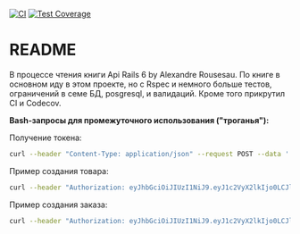 [![CI](https://github.com/Lyams/book_api/actions/workflows/ci.yml/badge.svg)](https://github.com/Lyams/book_api/actions/workflows/ci.yml)
[![Test Coverage](https://codecov.io/gh/lyams/book_api/graph/badge.svg)](https://codecov.io/gh/lyams/book_api)
# README
В процессе чтения книги Api Rails 6 by Alexandre Rousesau.
По книге в основном иду в этом проекте, но с Rspec и немного
больше тестов, ограничений в семе БД, posgresql, и валидаций. Кроме того прикрутил CI и Codecov.

**Bash-запросы для промежуточного использования ("троганья"):**

Получение токена:
```bash
curl --header "Content-Type: application/json" --request POST --data ' {"user": {"email": "lyamsh@yandex.ru","password": "local123"}}' http://127.0.0.1:3000/api/v1/tokens
```

Пример создания товара:
```bash
curl --header "Authorization: eyJhbGciOiJIUzI1NiJ9.eyJ1c2VyX2lkIjo0LCJleHAiOjE2NDI5NjYzNDV9.M8Q3C4hvV-jMffQccYHuj1eOa65csKPP4ziVO4RKJAw" http://localhost:3000/api/v1/products --request POST --data '{"product":{"price":100,"title":"Fignya","published":true,"quantity":100 }}' -H "Content-type: application/json"
```

Пример создания заказа:
```bash
curl --header "Authorization: eyJhbGciOiJIUzI1NiJ9.eyJ1c2VyX2lkIjo0LCJleHAiOjE2NDI5NjYzNDV9.M8Q3C4hvV-jMffQccYHuj1eOa65csKPP4ziVO4RKJAw"  --request POST --data '{ "order": { "product_ids_and_quantities": [ { "product_id": "1", "quantity": "2" },{ "product_id": "3", "quantity": "3" } ] } }' http://127.0.0.1:3000/api/v1/orders -H "Content-type: application/json"
```
